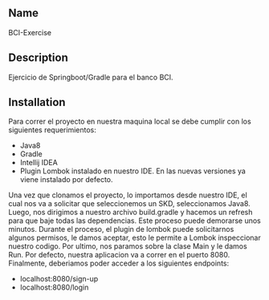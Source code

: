 ## Name
BCI-Exercise

## Description
Ejercicio de Springboot/Gradle para el banco BCI.

## Installation
Para correr el proyecto en nuestra maquina local se debe cumplir con los siguientes requerimientos:

- Java8
- Gradle
- Intellij IDEA
- Plugin Lombok instalado en nuestro IDE. En las nuevas versiones ya viene instalado por defecto.

Una vez que clonamos el proyecto, lo importamos desde nuestro IDE, el cual
nos va a solicitar que seleccionemos un SKD, seleccionamos Java8.
Luego, nos dirigimos a nuestro archivo build.gradle y hacemos un refresh para que
baje todas las dependencias. Este proceso puede demorarse unos minutos.
Durante el proceso, el plugin de lombok puede solicitarnos algunos permisos, le damos
aceptar, esto le permite a Lombok inspeccionar nuestro codigo.
Por ultimo, nos paramos sobre la clase Main y le damos Run. Por defecto, nuestra aplicacion
va a correr en el puerto 8080.
Finalmente, deberiamos poder acceder a los siguientes endpoints:

- localhost:8080/sign-up
- localhost:8080/login